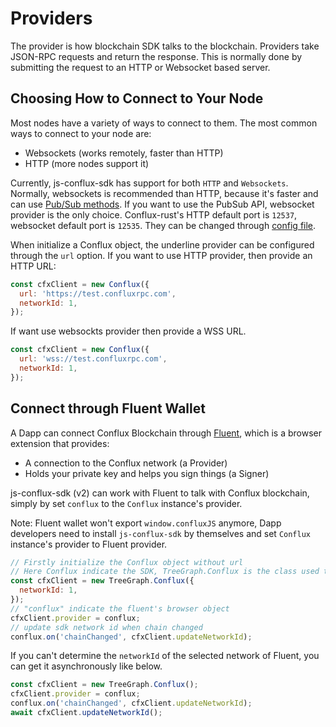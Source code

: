 # Providers

The provider is how blockchain SDK talks to the blockchain. Providers take JSON-RPC requests and return the response. This is normally done by submitting the request to an HTTP or Websocket based server.

## Choosing How to Connect to Your Node

Most nodes have a variety of ways to connect to them. The most common ways to connect to your node are:

- Websockets (works remotely, faster than HTTP)
- HTTP (more nodes support it)

Currently, js-conflux-sdk has support for both `HTTP` and `Websockets`. Normally, websockets is recommended than HTTP, because it's faster and can use [Pub/Sub methods](https://doc.confluxnetwork.org/docs/core/build/json-rpc/pubsub). If you want to use the PubSub API, websocket provider is the only choice. Conflux-rust's HTTP default port is `12537`, websocket default port is `12535`. They can be changed through [config file](https://doc.confluxnetwork.org/docs/general/run-a-node/advanced-topics/node-configuration).

When initialize a Conflux object, the underline provider can be configured through the `url` option. If you want to use HTTP provider, then provide an HTTP URL:

```js
const cfxClient = new Conflux({
  url: 'https://test.confluxrpc.com',
  networkId: 1,
});
```

If want use websockts provider then provide a WSS URL.

```js
const cfxClient = new Conflux({
  url: 'wss://test.confluxrpc.com',
  networkId: 1,
});
```

## Connect through Fluent Wallet

A Dapp can connect Conflux Blockchain through [Fluent](https://fluentwallet.com/), which is a browser extension that provides:

- A connection to the Conflux network (a Provider)
- Holds your private key and helps you sign things (a Signer)

js-conflux-sdk (v2) can work with Fluent to talk with Conflux blockchain, simply by set `conflux` to the `Conflux` instance's provider.

Note: Fluent wallet won't export `window.confluxJS` anymore, Dapp developers need to install `js-conflux-sdk` by themselves and set `Conflux` instance's provider to Fluent provider.

```js
// Firstly initialize the Conflux object without url
// Here Conflux indicate the SDK, TreeGraph.Conflux is the class used to talk with blockchain
const cfxClient = new TreeGraph.Conflux({
  networkId: 1,
});
// "conflux" indicate the fluent's browser object
cfxClient.provider = conflux;
// update sdk network id when chain changed
conflux.on('chainChanged', cfxClient.updateNetworkId);
```

If you can't determine the `networkId` of the selected network of Fluent, you can get it asynchronously like below.

```js
const cfxClient = new TreeGraph.Conflux();
cfxClient.provider = conflux;
conflux.on('chainChanged', cfxClient.updateNetworkId);
await cfxClient.updateNetworkId();
```
